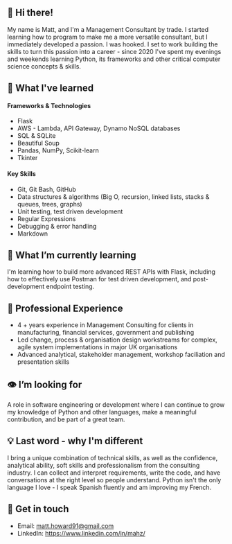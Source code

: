 ## 👋 Hi there! 

My name is Matt, and I'm a Management Consultant by trade. I started learning how to program to make me a more versatile consultant, but I immediately developed a passion. I was hooked. I set to work building the skills to turn this passion into a career - since 2020 I've spent my evenings and weekends learning Python, its frameworks and other critical computer science concepts & skills. 

## 🧠 What I've learned 
#### Frameworks & Technologies
- Flask
- AWS - Lambda, API Gateway, Dynamo NoSQL databases
- SQL & SQLite
- Beautiful Soup
- Pandas, NumPy, Scikit-learn
- Tkinter

#### Key Skills
- Git, Git Bash, GitHub
- Data structures & algorithms (Big O, recursion, linked lists, stacks & queues, trees, graphs)
- Unit testing, test driven development
- Regular Expressions
- Debugging & error handling
- Markdown

## 🌱 What I’m currently learning

I'm learning how to build more advanced REST APIs with Flask, including how to effectively use Postman for test driven development, and post-development endpoint testing.

## 🦉 Professional Experience
- 4 + years experience in Management Consulting for clients in manufacturing, financial services, government and publishing
- Led change, process & organisation design workstreams for complex, agile system implementations in major UK organisations
- Advanced analytical, stakeholder management, workshop faciliation and presentation skills

## 👁️ I’m looking for

A role in software engineering or development where I can continue to grow my knowledge of Python and other languages, make a meaningful contribution, and be part of a great team.

## 💡 Last word - why I'm different
I bring a unique combination of technical skills, as well as the confidence, analytical ability, soft skills and professionalism from the consulting industry. I can collect and interpret requirements, write the code, and have conversations at the right level so people understand. Python isn't the only language I love - I speak Spanish fluently and am improving my French.

## 💬 Get in touch
- Email: matt.howard91@gmail.com
- LinkedIn: https://www.linkedin.com/in/mahz/
